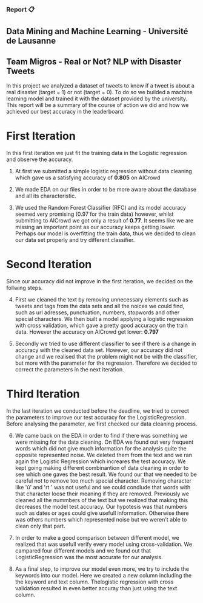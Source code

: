### Report 📋

## Data Mining and Machine Learning - Université de Lausanne

## Team Migros - Real or Not? NLP with Disaster Tweets

In this project we analyzed a dataset of tweets to know if a tweet is about a real disaster (target = 1) or not (target = 0). To do so we builded a machine learning model and trained it with the dataset provided by the university. This report will be a summary of the course of action we did and how we achieved our best accuracy in the leaderboard.

# First Iteration
In this first iteration we just fit the training data in the Logistic regression and observe the accuracy.
 
 1) At first we submitted a simple logistic regression without data cleaning which gave us a satisfying accuracy of **0.805** on AICrowd

 2) We made EDA on our files in order to be more aware about the database and all its characteristic.
 
 3) We used the Random Forest Classifier (RFC) and its model accuracy seemed very promising (0.97 for the train data) however, whilst submitting to AICrowd we got only a result of **0.77**. It seems like we are missing an important point as our accuracy keeps getting lower. Perhaps our model is overfitting the train data, thus we decided to clean our data set properly and try different classifier.


# Second Iteration
Since our accuracy did not improve in the first iteration, we decided on the follwing steps.

 4) First we cleaned the text by removing unnecessary elements such as tweets and tags from the data sets and all the noices we could find, such as url adresses, punctuation, numbers, stopwords and other special characters. We then built a model applying a logistic regression with cross validation, which gave a pretty good accuracy on the train data. However the accuracy on AICrowd get lower: **0.797**
 
 5) Secondly we tried to use different classifier to see if there is a change in accuracy with the cleaned data set. However, our accuracy did not change and we realised that the problem might not be with the classifier, but more with the parameter for the regression. Therefore we decided to correct the parameters in the next iteration.
 
 
 # Third Iteration
 
 In the last iteration we conducted before the deadline, we tried to correct the parameters to improve our test accuracy for the LogisticRegression. Before analysing the parameter, we first checked our data cleaning process.
 
  6) We came back on the EDA in order to find if there was something we were missing for the data cleaning. On EDA we found out very frequent words which did not give much information for the analysis quite the opposite represented noise. We deleted them from the text and we ran again the Logistic Regression which increares the test accuracy. We kept going making different combinantion of data cleaning in order to see which one gaves the best result. We found our that we needed to be careful not to remove too much special character. Removing character like 'û' and 'rt ' was not useful and we could condlude that words with that character loose their meaning if they are removed. Previously we cleaned all the nummbers of the text but we realized that making this decreases the model test accuracy. Our hypotesis was that numbers such as dates or ages could give usefull information. Otherwise there was others numbers which represented noise but we weren't able to clean only that part. 

  7) In order to make a good comparison between different model, we realized that was usefull verify every model using cross-validation. We campared four different models and we found out that LogisticRegression was the most accurate for our analysis.
  
  8) As a final step, to improve our model even more, we try to include the keywords into our model. Here we created a new column including the the keyword and text column. Thelogistic regression with cross validation resulted in even better accuray than just using the text column.
